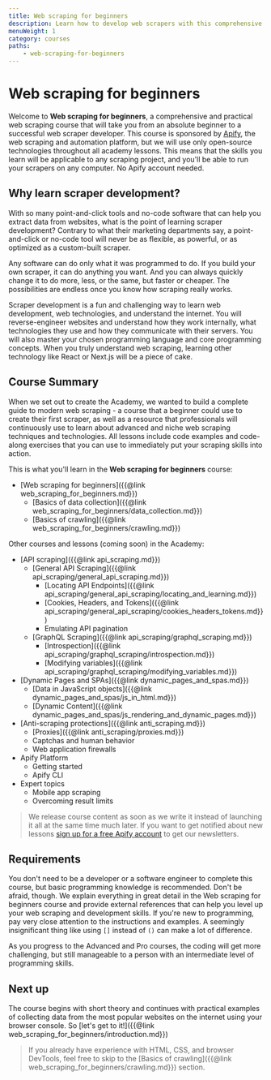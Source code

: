 ```yaml
---
title: Web scraping for beginners
description: Learn how to develop web scrapers with this comprehensive and practical course. Go from beginner to expert, all in one place.
menuWeight: 1
category: courses
paths:
    - web-scraping-for-beginners
---
```


# [](#welcome) Web scraping for beginners

Welcome to **Web scraping for beginners**, a comprehensive and practical web scraping course that will take you from an absolute beginner to a successful web scraper developer. This course is sponsored by [Apify](https://apify.com), the web scraping and automation platform, but we will use only open-source technologies throughout all academy lessons. This means that the skills you learn will be applicable to any scraping project, and you'll be able to run your scrapers on any computer. No Apify account needed.

<!--If you would like to learn about the Apify platform and how it can help you build, run and scale your web scraping and automation projects, visit the Apify Academy, where we'll teach you all about our actors, proxies, API, scheduling, webhooks and much more. ONCE IT'S AVAILABLE-->

## [](#why-learn) Why learn scraper development?

With so many point-and-click tools and no-code software that can help you extract data from websites, what is the point of learning scraper development? Contrary to what their marketing departments say, a point-and-click or no-code tool will never be as flexible, as powerful, or as optimized as a custom-built scraper.

Any software can do only what it was programmed to do. If you build your own scraper, it can do anything you want. And you can always quickly change it to do more, less, or the same, but faster or cheaper. The possibilities are endless once you know how scraping really works.

Scraper development is a fun and challenging way to learn web development, web technologies, and understand the internet. You will reverse-engineer websites and understand how they work internally, what technologies they use and how they communicate with their servers. You will also master your chosen programming language and core programming concepts. When you truly understand web scraping, learning other technology like React or Next.js will be a piece of cake.

## [](#summary) Course Summary

When we set out to create the Academy, we wanted to build a complete guide to modern web scraping - a course that a beginner could use to create their first scraper, as well as a resource that professionals will continuously use to learn about advanced and niche web scraping techniques and technologies. All lessons include code examples and code-along exercises that you can use to immediately put your scraping skills into action.

This is what you'll learn in the **Web scraping for beginners** course:

* [Web scraping for beginners]({{@link web_scraping_for_beginners.md}})
  * [Basics of data collection]({{@link web_scraping_for_beginners/data_collection.md}})
  * [Basics of crawling]({{@link web_scraping_for_beginners/crawling.md}})

Other courses and lessons (coming soon) in the Academy:

* [API scraping]({{@link api_scraping.md}})
  * [General API Scraping]({{@link api_scraping/general_api_scraping.md}})
    * [Locating API Endpoints]({{@link api_scraping/general_api_scraping/locating_and_learning.md}})
    * [Cookies, Headers, and Tokens]({{@link api_scraping/general_api_scraping/cookies_headers_tokens.md}})
    * Emulating API pagination
  * [GraphQL Scraping]({{@link api_scraping/graphql_scraping.md}})
    * [Introspection]({{@link api_scraping/graphql_scraping/introspection.md}})
    * [Modifying variables]({{@link api_scraping/graphql_scraping/modifying_variables.md}})
* [Dynamic Pages and SPAs]({{@link dynamic_pages_and_spas.md}})
  * [Data in JavaScript objects]({{@link dynamic_pages_and_spas/js_in_html.md}})
  * [Dynamic Content]({{@link dynamic_pages_and_spas/js_rendering_and_dynamic_pages.md}})
* [Anti-scraping protections]({{@link anti_scraping.md}})
  * [Proxies]({{@link anti_scraping/proxies.md}})
  * Captchas and human behavior
  * Web application firewalls
* Apify Platform
  * Getting started
  * Apify CLI
* Expert topics
  * Mobile app scraping
  * Overcoming result limits

> We release course content as soon as we write it instead of launching it all at the same time much later. If you want to get notified about new lessons [sign up for a free Apify account](https://console.apify.com/sign-up) to get our newsletters.

## [](#requirements) Requirements

You don't need to be a developer or a software engineer to complete this course, but basic programming knowledge is recommended. Don't be afraid, though. We explain everything in great detail in the Web scraping for beginners course and provide external references that can help you level up your web scraping and development skills. If you're new to programming, pay very close attention to the instructions and examples. A seemingly insignificant thing like using `[]` instead of `()` can make a lot of difference.

As you progress to the Advanced and Pro courses, the coding will get more challenging, but still manageable to a person with an intermediate level of programming skills.

## [](#next) Next up

The course begins with short theory and continues with practical examples of collecting data from the most popular websites on the internet using your browser console. So [let's get to it!]({{@link web_scraping_for_beginners/introduction.md}})

> If you already have experience with HTML, CSS, and browser DevTools, feel free to skip to the [Basics of crawling]({{@link web_scraping_for_beginners/crawling.md}}) section.
